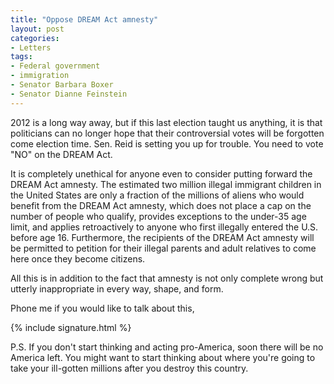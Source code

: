 ```yaml
---
title: "Oppose DREAM Act amnesty"
layout: post
categories:
- Letters
tags:
- Federal government
- immigration
- Senator Barbara Boxer
- Senator Dianne Feinstein
---
```


2012 is a long way away, but if this last election taught us anything, it is that politicians can no longer hope that their controversial votes will be forgotten come election time. Sen. Reid is setting you up for trouble. You need to vote "NO" on the DREAM Act.

It is completely unethical for anyone even to consider putting forward the DREAM Act amnesty. The estimated two million illegal immigrant children in the United States are only a fraction of the millions of aliens who would benefit from the DREAM Act amnesty, which does not place a cap on the number of people who qualify, provides exceptions to the under-35 age limit, and applies retroactively to anyone who first illegally entered the U.S. before age 16. Furthermore, the recipients of the DREAM Act amnesty will be permitted to petition for their illegal parents and adult relatives to come here once they become citizens.

All this is in addition to the fact that amnesty is not only complete wrong but utterly inappropriate in every way, shape, and form.

Phone me if you would like to talk about this,

{% include signature.html %}

P.S. If you don't start thinking and acting pro-America, soon there will be no America left. You might want to start thinking about where you're going to take your ill-gotten millions after you destroy this country.
